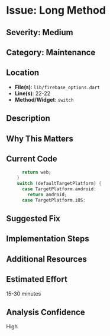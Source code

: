 # Issue: Long Method

## Severity: Medium

## Category: Maintenance

## Location
- **File(s)**: `lib/firebase_options.dart`
- **Line(s)**: 22-22
- **Method/Widget**: `switch`

## Description


## Why This Matters


## Current Code
```dart
      return web;
    }
    switch (defaultTargetPlatform) {
      case TargetPlatform.android:
        return android;
      case TargetPlatform.iOS:
```

## Suggested Fix


## Implementation Steps


## Additional Resources


## Estimated Effort
15-30 minutes

## Analysis Confidence
High
